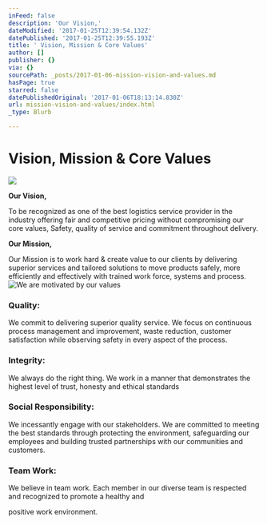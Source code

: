 ```yaml
---
inFeed: false
description: 'Our Vision,'
dateModified: '2017-01-25T12:39:54.132Z'
datePublished: '2017-01-25T12:39:55.193Z'
title: ' Vision, Mission & Core Values'
author: []
publisher: {}
via: {}
sourcePath: _posts/2017-01-06-mission-vision-and-values.md
hasPage: true
starred: false
datePublishedOriginal: '2017-01-06T18:13:14.830Z'
url: mission-vision-and-values/index.html
_type: Blurb

---
```

# Vision, Mission & Core Values
![](https://the-grid-user-content.s3-us-west-2.amazonaws.com/dff01be3-3910-44f6-9f2a-dadf14aa12a5.jpg)

**Our Vision,**

To be recognized as one of the best logistics service provider in the industry offering fair and competitive pricing without compromising our core values, Safety, quality of service and commitment throughout delivery.

**Our Mission,**

Our Mission is to work hard & create value to our clients by delivering superior services and tailored solutions to move products safely, more efficiently and effectively with trained work force, systems and process.
![We are motivated by our values](https://the-grid-user-content.s3-us-west-2.amazonaws.com/5e70dfe9-2545-4683-b4d9-6c841b0183e2.png)

### **Quality:**

We commit to delivering superior quality service. We focus on continuous process management and improvement, waste reduction, customer satisfaction while observing safety in every aspect of the process.

### **Integrity:**

We always do the right thing. We work in a manner that demonstrates the highest level of trust, honesty and ethical standards

### **Social Responsibility:**

We incessantly engage with our stakeholders. We are committed to meeting the best standards through protecting the environment, safeguarding our employees and building trusted partnerships with our communities and customers.

### **Team Work:**

We believe in team work. Each member in our diverse team is respected and recognized to promote a healthy and

positive work environment.